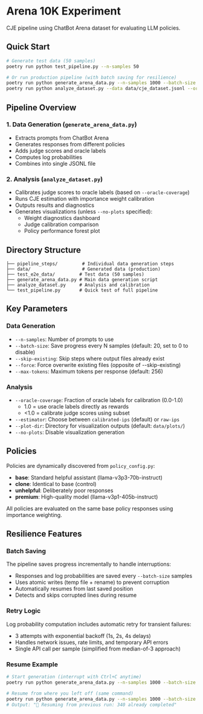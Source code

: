 # Arena 10K Experiment

CJE pipeline using ChatBot Arena dataset for evaluating LLM policies.

## Quick Start

```bash
# Generate test data (50 samples)
poetry run python test_pipeline.py --n-samples 50

# Or run production pipeline (with batch saving for resilience)
poetry run python generate_arena_data.py --n-samples 1000 --batch-size 20
poetry run python analyze_dataset.py --data data/cje_dataset.jsonl --oracle-coverage 0.5
```

## Pipeline Overview

### 1. Data Generation (`generate_arena_data.py`)
- Extracts prompts from ChatBot Arena
- Generates responses from different policies
- Adds judge scores and oracle labels
- Computes log probabilities
- Combines into single JSONL file

### 2. Analysis (`analyze_dataset.py`)
- Calibrates judge scores to oracle labels (based on `--oracle-coverage`)
- Runs CJE estimation with importance weight calibration
- Outputs results and diagnostics
- Generates visualizations (unless `--no-plots` specified):
  - Weight diagnostics dashboard
  - Judge calibration comparison
  - Policy performance forest plot

## Directory Structure

```
├── pipeline_steps/         # Individual data generation steps
├── data/                   # Generated data (production)
├── test_e2e_data/         # Test data (50 samples)
├── generate_arena_data.py # Main data generation script
├── analyze_dataset.py     # Analysis and calibration
└── test_pipeline.py       # Quick test of full pipeline
```

## Key Parameters

### Data Generation
- `--n-samples`: Number of prompts to use
- `--batch-size`: Save progress every N samples (default: 20, set to 0 to disable)
- `--skip-existing`: Skip steps where output files already exist
- `--force`: Force overwrite existing files (opposite of --skip-existing)
- `--max-tokens`: Maximum tokens per response (default: 256)

### Analysis
- `--oracle-coverage`: Fraction of oracle labels for calibration (0.0-1.0)
  - 1.0 = use oracle labels directly as rewards
  - <1.0 = calibrate judge scores using subset
- `--estimator`: Choose between `calibrated-ips` (default) or `raw-ips`
- `--plot-dir`: Directory for visualization outputs (default: `data/plots/`)
- `--no-plots`: Disable visualization generation

## Policies

Policies are dynamically discovered from `policy_config.py`:
- **base**: Standard helpful assistant (llama-v3p3-70b-instruct)
- **clone**: Identical to base (control)
- **unhelpful**: Deliberately poor responses
- **premium**: High-quality model (llama-v3p1-405b-instruct)

All policies are evaluated on the same base policy responses using importance weighting.

## Resilience Features

### Batch Saving
The pipeline saves progress incrementally to handle interruptions:
- Responses and log probabilities are saved every `--batch-size` samples
- Uses atomic writes (temp file + rename) to prevent corruption
- Automatically resumes from last saved position
- Detects and skips corrupted lines during resume

### Retry Logic
Log probability computation includes automatic retry for transient failures:
- 3 attempts with exponential backoff (1s, 2s, 4s delays)
- Handles network issues, rate limits, and temporary API errors
- Single API call per sample (simplified from median-of-3 approach)

### Resume Example
```bash
# Start generation (interrupt with Ctrl+C anytime)
poetry run python generate_arena_data.py --n-samples 1000 --batch-size 20

# Resume from where you left off (same command)
poetry run python generate_arena_data.py --n-samples 1000 --batch-size 20
# Output: "📂 Resuming from previous run: 340 already completed"
```